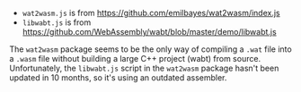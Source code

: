 - `wat2wasm.js` is from https://github.com/emilbayes/wat2wasm/index.js
- `libwabt.js` is from https://github.com/WebAssembly/wabt/blob/master/demo/libwabt.js

The `wat2wasm` package seems to be the only way of compiling a `.wat` file into a `.wasm` file without building a large C++ project (wabt) from source.
Unfortunately, the `libwabt.js` script in the `wat2wasm` package hasn't been updated in 10 months, so it's using an outdated assembler.